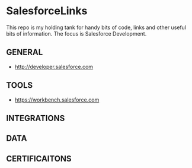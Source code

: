 # SalesforceLinks
This repo is my holding tank for handy bits of code, links and other useful bits of information. The focus is Salesforce Development.

## GENERAL
- http://developer.salesforce.com

## TOOLS
- https://workbench.salesforce.com

## INTEGRATIONS

## DATA

## CERTIFICAITONS


